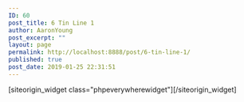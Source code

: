 ```yaml
---
ID: 60
post_title: 6 Tin Line 1
author: AaronYoung
post_excerpt: ""
layout: page
permalink: http://localhost:8888/post/6-tin-line-1/
published: true
post_date: 2019-01-25 22:31:51
---
```

<div id="pl-60"  class="panel-layout" ><div id="pg-60-0"  class="panel-grid panel-no-style"  data-style="{&quot;background_image_attachment&quot;:false,&quot;background_display&quot;:&quot;tile&quot;,&quot;cell_alignment&quot;:&quot;flex-start&quot;}"  data-ratio="1"  data-ratio-direction="right" ><div id="pgc-60-0-0"  class="panel-grid-cell"  data-weight="1" ><div id="panel-60-0-0-0" class="so-panel widget widget_phpeverywherewidget phpeverywherewidget panel-first-child panel-last-child" data-index="0" data-style="{&quot;background_image_attachment&quot;:false,&quot;background_display&quot;:&quot;tile&quot;,&quot;animation_once&quot;:&quot;&quot;}" >[siteorigin_widget class="phpeverywherewidget"]<input type="hidden" value="{&quot;instance&quot;:{&quot;title&quot;:&quot;&quot;,&quot;content&quot;:&quot;&lt;select class=\&quot;selectpicker\&quot; data-live-search=\&quot;true\&quot;&gt;\n  &lt;option data-tokens=\&quot;ketchup mustard\&quot;&gt;Hot Dog, Fries and a Soda&lt;\/option&gt;\n  &lt;option data-tokens=\&quot;mustard\&quot;&gt;Burger, Shake and a Smile&lt;\/option&gt;\n  &lt;option data-tokens=\&quot;frosting\&quot;&gt;Sugar, Spice and all things nice&lt;\/option&gt;\n&lt;\/select&gt;\n\n\n&lt;select data-live-search=\&quot;true\&quot; data-live-search-style=\&quot;startsWith\&quot; class=\&quot;selectpicker\&quot;&gt;\n        &lt;option value=\&quot;4444\&quot;&gt;4444&lt;\/option&gt;\n        &lt;option value=\&quot;Fedex\&quot;&gt;Fedex&lt;\/option&gt;\n        &lt;option value=\&quot;Elite\&quot;&gt;Elite&lt;\/option&gt;\n        &lt;option value=\&quot;Interp\&quot;&gt;Interp&lt;\/option&gt;\n        &lt;option value=\&quot;Test\&quot;&gt;Test&lt;\/option&gt;\n    &lt;\/select&gt;\n&quot;,&quot;eds_animation_class&quot;:&quot;&quot;,&quot;animation&quot;:&quot;&quot;,&quot;anchor&quot;:&quot;&quot;,&quot;anchor-placement&quot;:&quot;&quot;,&quot;easing&quot;:&quot;&quot;,&quot;offset&quot;:&quot;&quot;,&quot;duration&quot;:&quot;&quot;,&quot;delay&quot;:&quot;&quot;,&quot;once&quot;:0,&quot;so_sidebar_emulator_id&quot;:&quot;phpeverywherewidget-6010000&quot;,&quot;option_name&quot;:&quot;widget_phpeverywherewidget&quot;},&quot;args&quot;:{&quot;before_widget&quot;:&quot;&lt;div id=\&quot;panel-60-0-0-0\&quot; class=\&quot;so-panel widget widget_phpeverywherewidget phpeverywherewidget panel-first-child panel-last-child\&quot; data-index=\&quot;0\&quot; data-style=\&quot;{&amp;quot;background_image_attachment&amp;quot;:false,&amp;quot;background_display&amp;quot;:&amp;quot;tile&amp;quot;,&amp;quot;animation_once&amp;quot;:&amp;quot;&amp;quot;}\&quot; &gt;&quot;,&quot;after_widget&quot;:&quot;&lt;\/div&gt;&quot;,&quot;before_title&quot;:&quot;&lt;h3 class=\&quot;widget-title\&quot;&gt;&quot;,&quot;after_title&quot;:&quot;&lt;\/h3&gt;&quot;,&quot;widget_id&quot;:&quot;widget-0-0-0&quot;}}" />[/siteorigin_widget]</div></div></div></div>
